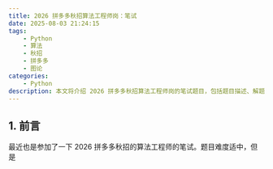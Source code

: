 ```yaml
---
title: 2026 拼多多秋招算法工程师岗：笔试
date: 2025-08-03 21:24:15
tags:
    - Python
    - 算法
    - 秋招
    - 拼多多
    - 图论
categories:
    - Python
description: 本文将介绍 2026 拼多多秋招算法工程师岗的笔试题目，包括题目描述、解题思路和代码实现。
---
```



## 1. 前言

最近也是参加了一下 2026 拼多多秋招的算法工程师的笔试。题目难度适中，但是
